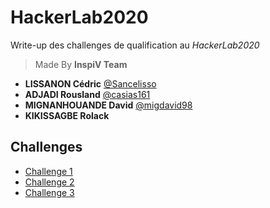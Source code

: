 # HackerLab2020
Write-up des challenges de qualification au *HackerLab2020*

> Made By **InspiV Team**
  * **LISSANON Cédric** [@Sancelisso](https://twitter.com/Sancelisso)
  * **ADJADI Rousland** [@casias161](https://twitter.com/casias161)
  * **MIGNANHOUANDE David** [@migdavid98](https://twitter.com/migdavid98)
  * **KIKISSAGBE Rolack**

  ## Challenges

* [Challenge 1](Challenge1.md)
* [Challenge 2](Challenge2.md)
* [Challenge 3](Challenge3.md)

